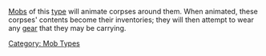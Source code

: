 [Mobs](:Category:_Mobs "wikilink") of this
[type](:Category:_Mob_Types "wikilink") will animate corpses around
them. When animated, these corpses' contents become their inventories;
they will then attempt to wear any [gear](:Category:_Gear "wikilink")
that they may be carrying.

[Category: Mob Types](Category:_Mob_Types "wikilink")
